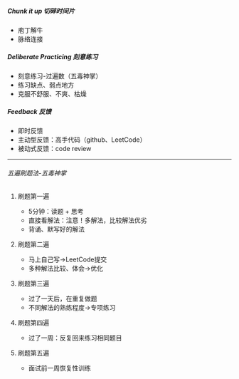 ##### Chunk it up 切碎时间片

- 庖丁解牛
- 脉络连接

##### Deliberate Practicing 刻意练习

- 刻意练习-过遍数（五毒神掌）
- 练习缺点、弱点地方
- 克服不舒服、不爽、枯燥

##### Feedback 反馈

- 即时反馈
- 主动型反馈：高手代码（github、LeetCode）
- 被动式反馈：code review

---

###### 五遍刷题法-五毒神掌

1. 刷题第一遍
   * 5分钟：读题 + 思考
   * 直接看解法：注意！多解法，比较解法优劣
   * 背诵、默写好的解法
2. 刷题第二遍
   * 马上自己写->LeetCode提交
   * 多种解法比较、体会->优化

3. 刷题第三遍
   * 过了一天后，在重复做题
   * 不同解法的熟练程度->专项练习

4. 刷题第四遍
   * 过了一周：反复回来练习相同题目

5. 刷题第五遍
   * 面试前一周恢复性训练











